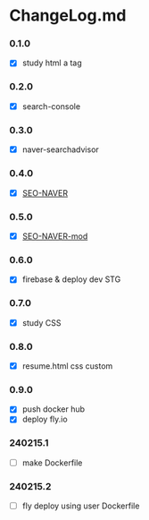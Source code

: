 # ChangeLog.md

### 0.1.0
- [x] study html a tag

### 0.2.0
- [x] search-console

### 0.3.0
- [x] naver-searchadvisor

### 0.4.0
- [x] [SEO-NAVER](https://github.com/choi3179/choi3179.github.io/issues/5)

### 0.5.0
- [x] [SEO-NAVER-mod](https://github.com/choi3179/choi3179.github.io/issues/5)

### 0.6.0
- [x] firebase & deploy dev STG

### 0.7.0
- [x] study CSS

### 0.8.0
- [x] resume.html css custom

### 0.9.0
- [x] push docker hub
- [x] deploy fly.io

### 240215.1
- [ ] make Dockerfile

### 240215.2
- [ ] fly deploy using user Dockerfile

